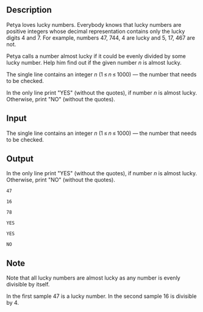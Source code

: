 ## Description

<div><p><span class="tex-font-style-underline">Petya loves lucky numbers. Everybody knows that lucky numbers are positive integers whose decimal representation contains only the lucky digits <span class="tex-font-style-bf">4</span> and <span class="tex-font-style-bf">7</span>. For example, numbers <span class="tex-font-style-bf">47</span>, <span class="tex-font-style-bf">744</span>, <span class="tex-font-style-bf">4</span> are lucky and <span class="tex-font-style-bf">5</span>, <span class="tex-font-style-bf">17</span>, <span class="tex-font-style-bf">467</span> are not.</span></p><p>Petya calls a number <span class="tex-font-style-underline">almost lucky</span> if it could be evenly divided by some lucky number. Help him find out if the given number <span class="tex-span"><i>n</i></span> is almost lucky.</p></div><div class="input-specification"><p>The single line contains an integer <span class="tex-span"><i>n</i></span> <span class="tex-span">(1 ≤ <i>n</i> ≤ 1000)</span> — the number that needs to be checked.</p></div><div class="output-specification"><p>In the only line print "<span class="tex-font-style-tt">YES</span>" (without the quotes), if number <span class="tex-span"><i>n</i></span> is almost lucky. Otherwise, print "<span class="tex-font-style-tt">NO</span>" (without the quotes).</p></div>

## Input

<p>The single line contains an integer <span class="tex-span"><i>n</i></span> <span class="tex-span">(1 ≤ <i>n</i> ≤ 1000)</span> — the number that needs to be checked.</p>

## Output

<p>In the only line print "<span class="tex-font-style-tt">YES</span>" (without the quotes), if number <span class="tex-span"><i>n</i></span> is almost lucky. Otherwise, print "<span class="tex-font-style-tt">NO</span>" (without the quotes).</p>





```input1
47

```




```input2
16

```




```input3
78

```




```output1
YES

```




```output2
YES

```




```output3
NO

```



## Note

<p>Note that all lucky numbers are almost lucky as any number is evenly divisible by itself.</p><p>In the first sample <span class="tex-span">47</span> is a lucky number. In the second sample <span class="tex-span">16</span> is divisible by <span class="tex-span">4</span>.</p>
